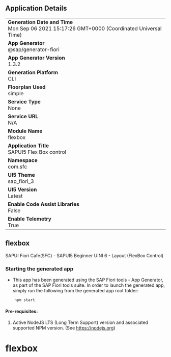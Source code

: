 ## Application Details
|               |
| ------------- |
|**Generation Date and Time**<br>Mon Sep 06 2021 15:17:26 GMT+0000 (Coordinated Universal Time)|
|**App Generator**<br>@sap/generator-fiori|
|**App Generator Version**<br>1.3.2|
|**Generation Platform**<br>CLI|
|**Floorplan Used**<br>simple|
|**Service Type**<br>None|
|**Service URL**<br>N/A
|**Module Name**<br>flexbox|
|**Application Title**<br>SAPUI5 Flex Box control|
|**Namespace**<br>com.sfc|
|**UI5 Theme**<br>sap_fiori_3|
|**UI5 Version**<br>Latest|
|**Enable Code Assist Libraries**<br>False|
|**Enable Telemetry**<br>True|

## flexbox

SAPUI Fiori Cafe(SFC) - SAPUI5 Beginner UINI 6 - Layout (FlexBox Control)

### Starting the generated app

-   This app has been generated using the SAP Fiori tools - App Generator, as part of the SAP Fiori tools suite.  In order to launch the generated app, simply run the following from the generated app root folder:

```
    npm start
```

#### Pre-requisites:

1. Active NodeJS LTS (Long Term Support) version and associated supported NPM version.  (See https://nodejs.org)


# flexbox
